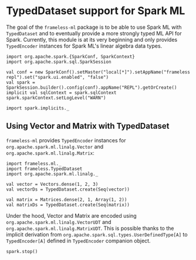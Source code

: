 # TypedDataset support for Spark ML

The goal of the `frameless-ml` package is to be able to use Spark ML with `TypedDataset` and 
to eventually provide a more strongly typed ML API for Spark. Currently, this module is at its very beginning and only 
provides `TypedEncoder` instances for Spark ML's linear algebra data types.

```tut:invisible
import org.apache.spark.{SparkConf, SparkContext}
import org.apache.spark.sql.SparkSession

val conf = new SparkConf().setMaster("local[*]").setAppName("frameless repl").set("spark.ui.enabled", "false")
val spark = SparkSession.builder().config(conf).appName("REPL").getOrCreate()
implicit val sqlContext = spark.sqlContext
spark.sparkContext.setLogLevel("WARN")

import spark.implicits._
```
 
## Using Vector and Matrix with TypedDataset

`frameless-ml` provides `TypedEncoder` instances for `org.apache.spark.ml.linalg.Vector` 
and `org.apache.spark.ml.linalg.Matrix`:

```tut:book
import frameless.ml._
import frameless.TypedDataset
import org.apache.spark.ml.linalg._

val vector = Vectors.dense(1, 2, 3)
val vectorDs = TypedDataset.create(Seq(vector))

val matrix = Matrices.dense(2, 1, Array(1, 2))
val matrixDs = TypedDataset.create(Seq(matrix))
```

Under the hood, Vector and Matrix are encoded using `org.apache.spark.ml.linalg.VectorUDT` 
and `org.apache.spark.ml.linalg.MatrixUDT`. This is possible thanks to the implicit derivation 
from `org.apache.spark.sql.types.UserDefinedType[A]` to `TypedEncoder[A]` defined in `TypedEncoder` companion object.

```tut:invisible
spark.stop()
```